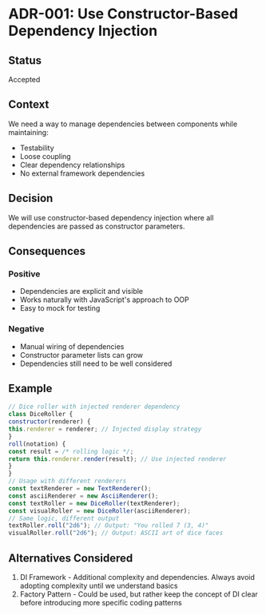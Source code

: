 # ADR-001: Use Constructor-Based Dependency Injection
## Status
Accepted
## Context
We need a way to manage dependencies between components while maintaining:
- Testability
- Loose coupling
- Clear dependency relationships
- No external framework dependencies
## Decision
We will use constructor-based dependency injection where all dependencies are passed
as constructor parameters.
## Consequences
### Positive
- Dependencies are explicit and visible
- Works naturally with JavaScript's approach to OOP
- Easy to mock for testing
### Negative
- Manual wiring of dependencies
- Constructor parameter lists can grow
- Dependencies still need to be well considered
## Example
```javascript
// Dice roller with injected renderer dependency
class DiceRoller {
constructor(renderer) {
this.renderer = renderer; // Injected display strategy
}
roll(notation) {
const result = /* rolling logic */;
return this.renderer.render(result); // Use injected renderer
}
}
// Usage with different renderers
const textRenderer = new TextRenderer();
const asciiRenderer = new AsciiRenderer();
const textRoller = new DiceRoller(textRenderer);
const visualRoller = new DiceRoller(asciiRenderer);
// Same logic, different output
textRoller.roll("2d6"); // Output: "You rolled 7 (3, 4)"
visualRoller.roll("2d6"); // Output: ASCII art of dice faces
```
## Alternatives Considered
1. DI Framework - Additional complexity and dependencies. Always avoid adopting
complexity until we understand basics
2. Factory Pattern - Could be used, but rather keep the concept of DI clear before
introducing more specific coding patterns